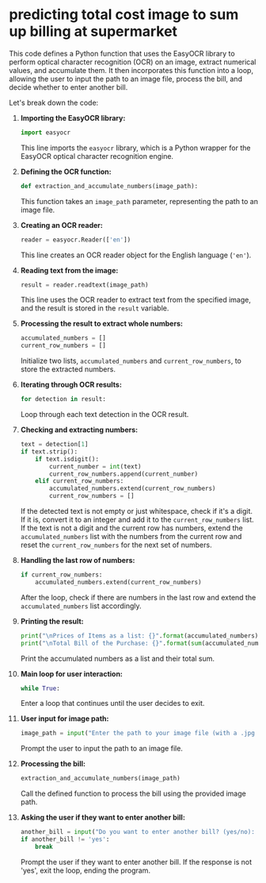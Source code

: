 # predicting total cost image to sum up billing at supermarket

This code defines a Python function that uses the EasyOCR library to perform optical character recognition (OCR) on an image, extract numerical values, and accumulate them. It then incorporates this function into a loop, allowing the user to input the path to an image file, process the bill, and decide whether to enter another bill.

Let's break down the code:

1. **Importing the EasyOCR library:**
   ```python
   import easyocr
   ```
   This line imports the `easyocr` library, which is a Python wrapper for the EasyOCR optical character recognition engine.

2. **Defining the OCR function:**
   ```python
   def extraction_and_accumulate_numbers(image_path):
   ```
   This function takes an `image_path` parameter, representing the path to an image file.

3. **Creating an OCR reader:**
   ```python
   reader = easyocr.Reader(['en'])
   ```
   This line creates an OCR reader object for the English language (`'en'`).

4. **Reading text from the image:**
   ```python
   result = reader.readtext(image_path)
   ```
   This line uses the OCR reader to extract text from the specified image, and the result is stored in the `result` variable.

5. **Processing the result to extract whole numbers:**
   ```python
   accumulated_numbers = []
   current_row_numbers = []
   ```
   Initialize two lists, `accumulated_numbers` and `current_row_numbers`, to store the extracted numbers.

6. **Iterating through OCR results:**
   ```python
   for detection in result:
   ```
   Loop through each text detection in the OCR result.

7. **Checking and extracting numbers:**
   ```python
   text = detection[1]
   if text.strip():
       if text.isdigit():
           current_number = int(text)
           current_row_numbers.append(current_number)
       elif current_row_numbers:
           accumulated_numbers.extend(current_row_numbers)
           current_row_numbers = []
   ```
   If the detected text is not empty or just whitespace, check if it's a digit. If it is, convert it to an integer and add it to the `current_row_numbers` list. If the text is not a digit and the current row has numbers, extend the `accumulated_numbers` list with the numbers from the current row and reset the `current_row_numbers` for the next set of numbers.

8. **Handling the last row of numbers:**
   ```python
   if current_row_numbers:
       accumulated_numbers.extend(current_row_numbers)
   ```
   After the loop, check if there are numbers in the last row and extend the `accumulated_numbers` list accordingly.

9. **Printing the result:**
   ```python
   print("\nPrices of Items as a list: {}".format(accumulated_numbers))
   print("\nTotal Bill of the Purchase: {}".format(sum(accumulated_numbers)))
   ```
   Print the accumulated numbers as a list and their total sum.

10. **Main loop for user interaction:**
    ```python
    while True:
    ```
    Enter a loop that continues until the user decides to exit.

11. **User input for image path:**
    ```python
    image_path = input("Enter the path to your image file (with a .jpg or .png extension): ")
    ```
    Prompt the user to input the path to an image file.

12. **Processing the bill:**
    ```python
    extraction_and_accumulate_numbers(image_path)
    ```
    Call the defined function to process the bill using the provided image path.

13. **Asking the user if they want to enter another bill:**
    ```python
    another_bill = input("Do you want to enter another bill? (yes/no): ").lower()
    if another_bill != 'yes':
        break
    ```
    Prompt the user if they want to enter another bill. If the response is not 'yes', exit the loop, ending the program.

